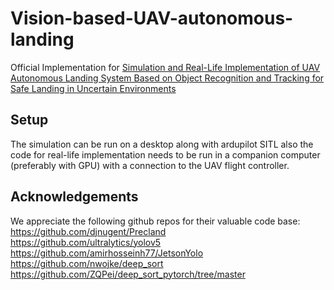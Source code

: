 # Vision-based-UAV-autonomous-landing
Official Implementation for [Simulation and Real-Life Implementation of UAV Autonomous Landing System Based on Object Recognition and Tracking for Safe Landing in Uncertain Environments](https://www.preprints.org/manuscript/202401.1037/v1)

## Setup
The simulation can be run on a desktop along with ardupilot SITL also 
the code for real-life implementation needs to be run in a companion computer
(preferably with GPU) with a connection to the UAV flight controller. 

## Acknowledgements
We appreciate the following github repos for their valuable code base: <br>
https://github.com/djnugent/Precland <br>
https://github.com/ultralytics/yolov5 <br>
https://github.com/amirhosseinh77/JetsonYolo <br>
https://github.com/nwojke/deep_sort <br>
https://github.com/ZQPei/deep_sort_pytorch/tree/master